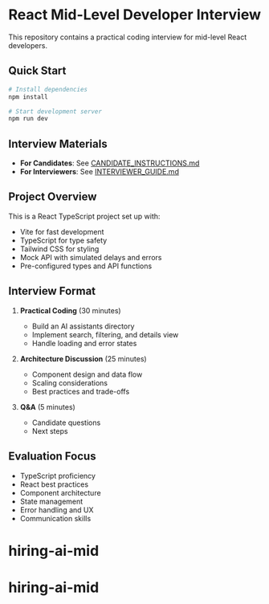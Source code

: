 # React Mid-Level Developer Interview

This repository contains a practical coding interview for mid-level React developers.

## Quick Start

```bash
# Install dependencies
npm install

# Start development server
npm run dev
```

## Interview Materials

- **For Candidates**: See [CANDIDATE_INSTRUCTIONS.md](./CANDIDATE_INSTRUCTIONS.md)
- **For Interviewers**: See [INTERVIEWER_GUIDE.md](./INTERVIEWER_GUIDE.md)

## Project Overview

This is a React TypeScript project set up with:
- Vite for fast development
- TypeScript for type safety
- Tailwind CSS for styling
- Mock API with simulated delays and errors
- Pre-configured types and API functions

## Interview Format

1. **Practical Coding** (30 minutes)
   - Build an AI assistants directory
   - Implement search, filtering, and details view
   - Handle loading and error states

2. **Architecture Discussion** (25 minutes)
   - Component design and data flow
   - Scaling considerations
   - Best practices and trade-offs

3. **Q&A** (5 minutes)
   - Candidate questions
   - Next steps

## Evaluation Focus

- TypeScript proficiency
- React best practices
- Component architecture
- State management
- Error handling and UX
- Communication skills
# hiring-ai-mid
# hiring-ai-mid
